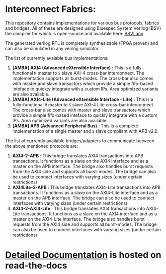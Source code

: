 # Interconnect Fabrics:

This repository contains implementations for various bus protocols, fabrics and bridges. All of these
are designed using Bluespec System Verilog (BSV) the compiler for which is open-source and available
here: [BSVLang](https://github.com/BSVLang/Main). 

The generated verilog RTL is completely synthesizable (FPGA proven) and can also be simulated in 
any verilog simulator.

The list of currently avaiable bus implementations:


1. **[AMBA] AXI4 (Advanced eXtensible Interface)** : This is a fully-functional ``M`` master to 
   ``S`` slave AXI-4 cross-bar interconnect. The implementation supports all burst-modes. The
   cross-bar also comes with master and slave transactors which provide a simple fifo-based inteface
   to quick;y integrate with a custom IPs. Area optimized variants are also available.
2. **[AMBA] AXI4-Lite (Advanced eXtensible Interface - Lite)** : This is a fully-functional ``M`` master to 
   ``S`` slave AXI-4 Lite cross-bar interconnect. The cross-bar also comes with master and slave 
   transactors which provide a simple fifo-based inteface to quickly integrate with a custom IPs. 
   Area optimized variants are also available.
3. **[AMBA] APB (Advanced Peripheral Bus)** : This is a complete implementation of a single master
   and ``S`` slave compliant with APB v2.0. 

The list of currently available bridges/adapters to communicate between the above mentioned
protocols are:

1. **AXI4-2-APB** : This bridge translates AXI4 transactions into APB transactions. It functions as a
   slave on the AXI4 interface and as a master on the APB interface. The bridge also handles
   burst requests from the AXI4 side and supports all burst-modes. The bridge can also be used to
   connect interfaces with varying sizes (under certain restrictions)
2. **AXI4Lite-2-APB** : This bridge translates AXI4-Lite transactions into APB transactions. It functions as a
   slave on the AXI4-Lite interface and as a master on the APB interface. The bridge can also be used to
   connect interfaces with varying sizes (under certain restrictions)
3. **AXI4-2-AXI4-Lite** : This bridge translates AXI4 transactions into AXI4-Lite transactions. It functions as a
   slave on the AXI4 interface and as a master on the AXI4-Lite interface. The bridge also handles
   burst requests from the AXI4 side and supports all burst-modes. The bridge can also be used to
   connect interfaces with varying sizes (under certain restrictions)

# [Detailed Documentation](https://gitlab.com/incoresemi/ip-datasheets/-/jobs/artifacts/master/raw/incore-datasheets/interconnect_ip.pdf?job=pdf_gen) is hosted on read-the-docs
